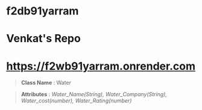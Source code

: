 # f2db91yarram
# Venkat's Repo
# https://f2wb91yarram.onrender.com

> __Class Name__ : Water

> __Attributes__ : *Water_Name(String), Water_Company(String), Water_cost(number), Water_Rating(number)*
